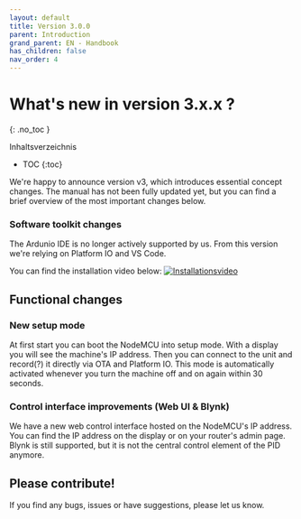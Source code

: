 ```yaml
---
layout: default
title: Version 3.0.0
parent: Introduction
grand_parent: EN - Handbook
has_children: false
nav_order: 4
---
```


# What's new in version 3.x.x ? 
{: .no_toc }

Inhaltsverzeichnis

* TOC
{:toc}


We're happy to announce version v3, which introduces essential concept changes.
The manual has not been fully updated yet, but you can find a brief overview of the most important changes below.


### Software toolkit changes
The Ardunio IDE is no longer actively supported by us. From this version we're relying on Platform IO and VS Code.

You can find the installation video below:
[![Installationsvideo](https://img.youtube.com/vi/KZPjisOEcQ4/hqdefault.jpg)](https://www.youtube.com/watch?v=KZPjisOEcQ4)


## Functional changes

### New setup mode
At first start you can boot the NodeMCU into setup mode. With a display you will see the machine's IP address. Then you can connect to the unit and record(?) it directly via OTA and Platform IO. This mode is automatically activated whenever you turn the machine off and on again within 30 seconds.


### Control interface improvements (Web UI & Blynk)
We have a new web control interface hosted on the NodeMCU's IP address. You can find the IP address on the display or on your router's admin page.
Blynk is still supported, but it is not the central control element of the PID anymore.


## Please contribute!
If you find any bugs, issues or have suggestions, please let us know. 
